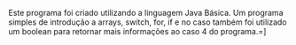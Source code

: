 Este programa foi criado utilizando a linguagem Java Básica. Um programa simples
 de introdução a arrays, switch, for, if e no caso também foi utilizado um boolean para
retornar mais informações ao caso 4 do programa.=] 